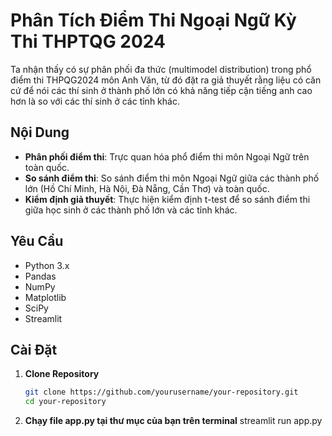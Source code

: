 # Phân Tích Điểm Thi Ngoại Ngữ Kỳ Thi THPTQG 2024

Ta nhận thấy có sự phân phối đa thức (multimodel distribution) trong phổ điểm thi THPQG2024 môn Anh Văn, từ đó đặt ra giả thuyết rằng liệu có căn cứ để nói các thí sinh ở thành phố lớn có khả năng tiếp cận tiếng anh cao hơn là so với các thí sinh ở các tỉnh khác.

## Nội Dung 

- **Phân phối điểm thi**: Trực quan hóa phổ điểm thi môn Ngoại Ngữ trên toàn quốc.
- **So sánh điểm thi**: So sánh điểm thi môn Ngoại Ngữ giữa các thành phố lớn (Hồ Chí Minh, Hà Nội, Đà Nẵng, Cần Thơ) và toàn quốc.
- **Kiểm định giả thuyết**: Thực hiện kiểm định t-test để so sánh điểm thi giữa học sinh ở các thành phố lớn và các tỉnh khác.

## Yêu Cầu

- Python 3.x
- Pandas
- NumPy
- Matplotlib
- SciPy
- Streamlit

## Cài Đặt

1. **Clone Repository**

   ```bash
   git clone https://github.com/yourusername/your-repository.git
   cd your-repository

2. **Chạy file app.py tại thư mục của bạn trên terminal**
   streamlit run app.py

